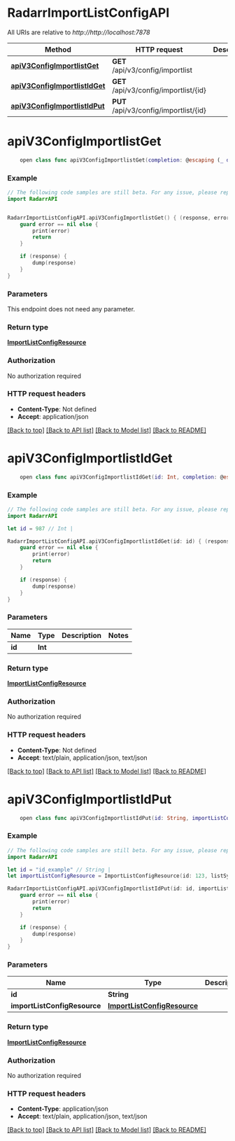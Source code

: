 # RadarrImportListConfigAPI

All URIs are relative to *http://http://localhost:7878*

Method | HTTP request | Description
------------- | ------------- | -------------
[**apiV3ConfigImportlistGet**](RadarrImportListConfigAPI.md#apiv3configimportlistget) | **GET** /api/v3/config/importlist | 
[**apiV3ConfigImportlistIdGet**](RadarrImportListConfigAPI.md#apiv3configimportlistidget) | **GET** /api/v3/config/importlist/{id} | 
[**apiV3ConfigImportlistIdPut**](RadarrImportListConfigAPI.md#apiv3configimportlistidput) | **PUT** /api/v3/config/importlist/{id} | 


# **apiV3ConfigImportlistGet**
```swift
    open class func apiV3ConfigImportlistGet(completion: @escaping (_ data: ImportListConfigResource?, _ error: Error?) -> Void)
```



### Example
```swift
// The following code samples are still beta. For any issue, please report via http://github.com/OpenAPITools/openapi-generator/issues/new
import RadarrAPI


RadarrImportListConfigAPI.apiV3ConfigImportlistGet() { (response, error) in
    guard error == nil else {
        print(error)
        return
    }

    if (response) {
        dump(response)
    }
}
```

### Parameters
This endpoint does not need any parameter.

### Return type

[**ImportListConfigResource**](ImportListConfigResource.md)

### Authorization

No authorization required

### HTTP request headers

 - **Content-Type**: Not defined
 - **Accept**: application/json

[[Back to top]](#) [[Back to API list]](../README.md#documentation-for-api-endpoints) [[Back to Model list]](../README.md#documentation-for-models) [[Back to README]](../README.md)

# **apiV3ConfigImportlistIdGet**
```swift
    open class func apiV3ConfigImportlistIdGet(id: Int, completion: @escaping (_ data: ImportListConfigResource?, _ error: Error?) -> Void)
```



### Example
```swift
// The following code samples are still beta. For any issue, please report via http://github.com/OpenAPITools/openapi-generator/issues/new
import RadarrAPI

let id = 987 // Int | 

RadarrImportListConfigAPI.apiV3ConfigImportlistIdGet(id: id) { (response, error) in
    guard error == nil else {
        print(error)
        return
    }

    if (response) {
        dump(response)
    }
}
```

### Parameters

Name | Type | Description  | Notes
------------- | ------------- | ------------- | -------------
 **id** | **Int** |  | 

### Return type

[**ImportListConfigResource**](ImportListConfigResource.md)

### Authorization

No authorization required

### HTTP request headers

 - **Content-Type**: Not defined
 - **Accept**: text/plain, application/json, text/json

[[Back to top]](#) [[Back to API list]](../README.md#documentation-for-api-endpoints) [[Back to Model list]](../README.md#documentation-for-models) [[Back to README]](../README.md)

# **apiV3ConfigImportlistIdPut**
```swift
    open class func apiV3ConfigImportlistIdPut(id: String, importListConfigResource: ImportListConfigResource? = nil, completion: @escaping (_ data: ImportListConfigResource?, _ error: Error?) -> Void)
```



### Example
```swift
// The following code samples are still beta. For any issue, please report via http://github.com/OpenAPITools/openapi-generator/issues/new
import RadarrAPI

let id = "id_example" // String | 
let importListConfigResource = ImportListConfigResource(id: 123, listSyncLevel: "listSyncLevel_example") // ImportListConfigResource |  (optional)

RadarrImportListConfigAPI.apiV3ConfigImportlistIdPut(id: id, importListConfigResource: importListConfigResource) { (response, error) in
    guard error == nil else {
        print(error)
        return
    }

    if (response) {
        dump(response)
    }
}
```

### Parameters

Name | Type | Description  | Notes
------------- | ------------- | ------------- | -------------
 **id** | **String** |  | 
 **importListConfigResource** | [**ImportListConfigResource**](ImportListConfigResource.md) |  | [optional] 

### Return type

[**ImportListConfigResource**](ImportListConfigResource.md)

### Authorization

No authorization required

### HTTP request headers

 - **Content-Type**: application/json
 - **Accept**: text/plain, application/json, text/json

[[Back to top]](#) [[Back to API list]](../README.md#documentation-for-api-endpoints) [[Back to Model list]](../README.md#documentation-for-models) [[Back to README]](../README.md)

